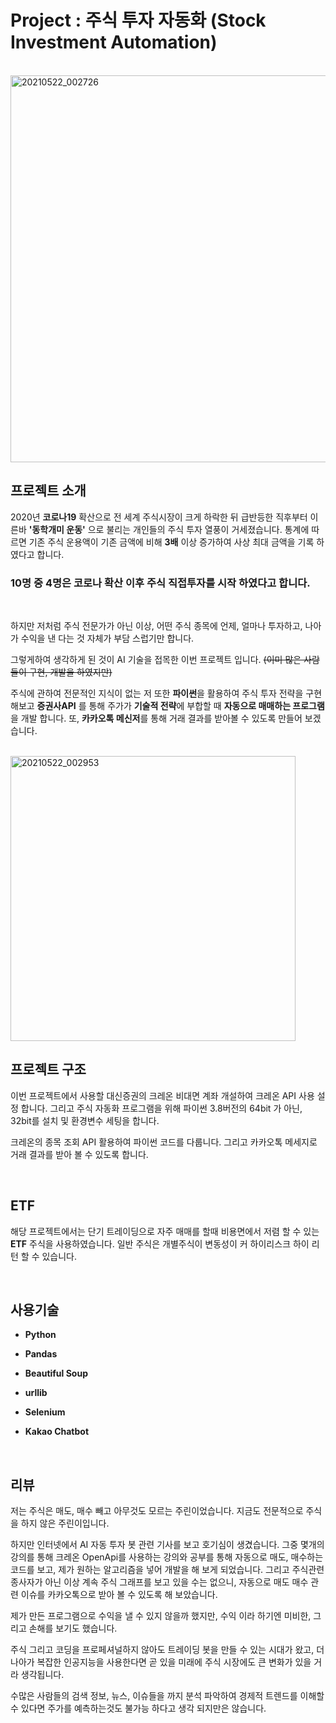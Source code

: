 # Project : 주식 투자 자동화 (Stock Investment Automation)

<br/>

<img width="619" alt="20210522_002726" src="https://user-images.githubusercontent.com/57824945/119161739-9b65d380-ba94-11eb-83ba-3fa6f9a882d0.png">

<br/>

## 프로젝트 소개

2020년 **코로나19** 확산으로 전 세계 주식시장이 크게 하락한 뒤 급반등한 직후부터 이른바 **'동학개미 운동'** 으로 불리는 개인들의 주식 투자 열풍이 거세졌습니다.
통계에 따르면 기존 주식 운용액이 기존 금액에 비해 **3배** 이상 증가하여 사상 최대 금액을 기록 하였다고 합니다.

### 10명 중 4명은 코로나 확산 이후 주식 직접투자를 시작 하였다고 합니다.

<br/>

하지만 저처럼 주식 전문가가 아닌 이상,  어떤 주식 종목에 언제, 얼마나 투자하고, 나아가 수익을 낸 다는 것 자체가 부담 스럽기만 합니다.

그렇게하여 생각하게 된 것이 AI 기술을 접목한 이번 프로젝트 입니다. ~~(이미 많은 사람들이 구현, 개발을 하였지만)~~

주식에 관하여 전문적인 지식이 없는 저 또한 **파이썬**을 활용하여 주식 투자 전략을 구현해보고 **증권사API**
를 통해 주가가 **기술적 전략**에 부합할 때 **자동으로 매매하는 프로그램**을 개발 합니다. 또, **카카오톡 메신저**를 통해 거래 결과를 받아볼 수 있도록 만들어 보겠습니다.

<br/>

<img width="456" alt="20210522_002953" src="https://user-images.githubusercontent.com/57824945/119161987-d6680700-ba94-11eb-9b16-ffcc6f871ce1.png">



<br/>

## 프로젝트 구조

이번 프로젝트에서 사용할 대신증권의 크레온 비대면 계좌 개설하여 크레온 API 사용 설정 합니다.
그리고 주식 자동화 프로그램을 위해 파이썬 3.8버전의 64bit 가 아닌, 32bit를 설치 및 환경변수 세팅을 합니다.

크레온의 종목 조회 API 활용하여 파이썬 코드를 다룹니다.
그리고 카카오톡 메세지로 거래 결과를 받아 볼 수 있도록 합니다.

<br/>

## ETF

해당 프로젝트에서는 단기 트레이딩으로 자주 매매를 할때 비용면에서 저렴 할 수 있는 **ETF** 주식을 사용하였습니다.
일반 주식은 개별주식이 변동성이 커 하이리스크 하이 리턴 할 수 있습니다.

<br/>

## 사용기술

- **Python**

- **Pandas**

- **Beautiful Soup**

- **urllib**

- **Selenium**

- **Kakao Chatbot**

<br/>

## 리뷰

저는 주식은 매도, 매수 빼고 아무것도 모르는 주린이었습니다. 지금도 전문적으로 주식을 하지 않은 주린이입니다. 

하지만 인터넷에서 AI 자동 투자 봇 관련 기사를 보고  호기심이 생겼습니다.
그중 몇개의 강의를 통해 크레온 OpenApi를 사용하는 강의와 공부를 통해 자동으로 매도, 매수하는 코드를 보고, 제가 원하는 알고리즘을 넣어
개발을 해 보게 되었습니다.
그리고 주식관련 종사자가 아닌 이상 계속 주식 그래프를 보고 있을 수는 없으니, 자동으로 매도 매수 관련 이슈를 카카오톡으로 받아 볼 수 있도록 해 보았습니다.

제가 만든 프로그램으로 수익을 낼 수 있지 않을까 했지만, 수익 이라 하기엔 미비한, 그리고 손해를 보기도 했습니다.

주식 그리고 코딩을 프로페셔널하지 않아도 트레이딩 봇을 만들 수 있는 시대가 왔고, 더 나아가 복잡한 인공지능을 사용한다면 곧 있을 미래에 주식 시장에도
큰 변화가 있을 거라 생각됩니다.

수많은 사람들의 검색 정보, 뉴스, 이슈들을 까지 분석 파악하여 경제적 트렌드를 이해할 수 있다면 주가를 예측하는것도 불가능 하다고 생각 되지만은 않습니다.

